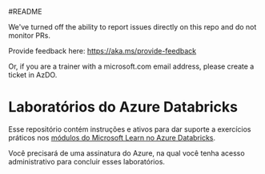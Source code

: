 #README

We've turned off the ability to report issues directly on this repo and do not monitor PRs.

Provide feedback here: https://aka.ms/provide-feedback

Or, if you are a trainer with a microsoft.com email address, please create a ticket in AzDO.

# Laboratórios do Azure Databricks

Esse repositório contém instruções e ativos para dar suporte a exercícios práticos nos [módulos do Microsoft Learn no Azure Databricks](https://docs.microsoft.com/training/paths/data-engineer-azure-databricks/).

Você precisará de uma assinatura do Azure, na qual você tenha acesso administrativo para concluir esses laboratórios.
